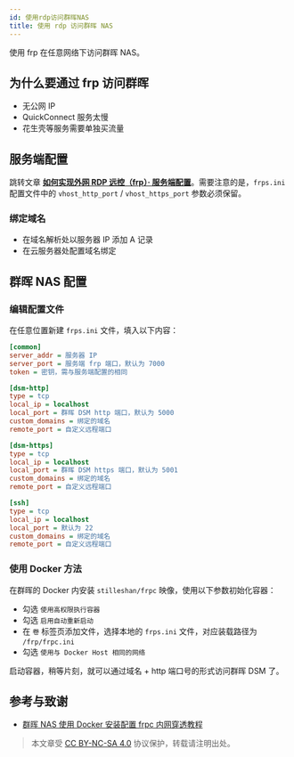 ```yaml
---
id: 使用rdp访问群晖NAS
title: 使用 rdp 访问群晖 NAS
---
```


使用 frp 在任意网络下访问群晖 NAS。

## 为什么要通过 frp 访问群晖

- 无公网 IP
- QuickConnect 服务太慢
- 花生壳等服务需要单独买流量

## 服务端配置

跳转文章 [**如何实现外网 RDP 远控（frp）· 服务端配置**](https://wiki-power.com/%E5%A6%82%E4%BD%95%E5%AE%9E%E7%8E%B0%E5%A4%96%E7%BD%91RDP%E8%BF%9C%E6%8E%A7%EF%BC%88frp%EF%BC%89#%E6%9C%8D%E5%8A%A1%E7%AB%AF%E9%85%8D%E7%BD%AE)。需要注意的是，`frps.ini` 配置文件中的 `vhost_http_port` / `vhost_https_port` 参数必须保留。

### 绑定域名

- 在域名解析处以服务器 IP 添加 A 记录
- 在云服务器处配置域名绑定

## 群晖 NAS 配置

### 编辑配置文件

在任意位置新建 `frps.ini` 文件，填入以下内容：

```ini title="frps.ini"
[common]
server_addr = 服务器 IP
server_port = 服务端 frp 端口，默认为 7000
token = 密钥，需与服务端配置的相同

[dsm-http]
type = tcp
local_ip = localhost
local_port = 群晖 DSM http 端口，默认为 5000
custom_domains = 绑定的域名
remote_port = 自定义远程端口

[dsm-https]
type = tcp
local_ip = localhost
local_port = 群晖 DSM https 端口，默认为 5001
custom_domains = 绑定的域名
remote_port = 自定义远程端口

[ssh]
type = tcp
local_ip = localhost
local_port = 默认为 22
custom_domains = 绑定的域名
remote_port = 自定义远程端口
```

### 使用 Docker 方法

在群晖的 Docker 内安装 `stilleshan/frpc` 映像，使用以下参数初始化容器：

- 勾选 `使用高权限执行容器`
- 勾选 `启用自动重新启动`
- 在 `卷` 标签页添加文件，选择本地的 `frps.ini` 文件，对应装载路径为 `/frp/frpc.ini`
- 勾选 `使用与 Docker Host 相同的网络`

启动容器，稍等片刻，就可以通过域名 + http 端口号的形式访问群晖 DSM 了。

## 参考与致谢

- [群晖 NAS 使用 Docker 安装配置 frpc 内网穿透教程](https://www.ioiox.com/archives/26.html)

 > 本文章受 [CC BY-NC-SA 4.0](https://creativecommons.org/licenses/by/4.0/deed.zh) 协议保护，转载请注明出处。
